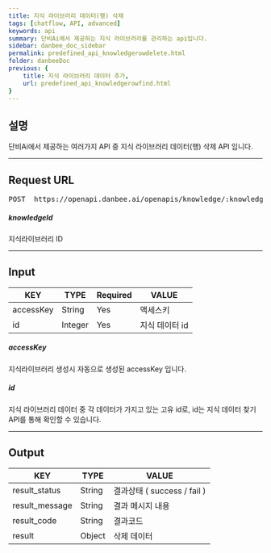 ```yaml
---
title: 지식 라이브러리 데이터(행) 삭제
tags: [chatflow, API, advanced]
keywords: api
summary: 단비Ai에서 제공하는 지식 라이브러리를 관리하는 api입니다.
sidebar: danbee_doc_sidebar
permalink: predefined_api_knowledgerowdelete.html
folder: danbeeDoc
previous: {
    title: 지식 라이브러리 데이터 추가,
    url: predefined_api_knowledgerowfind.html
}
---
```


## 설명

단비Ai에서 제공하는 여러가지 API 중 지식 라이브러리 데이터(행) 삭제 API 임니다. <br>
<hr/>

## Request URL
<pre>POST  https://openapi.danbee.ai/openapis/knowledge/:knowledgeId/delete</pre>
##### knowledgeId
지식라이브러리 ID
<hr/>

## Input

| KEY | TYPE | Required | VALUE |
|--------|--------|--------|--------|
| accessKey | String | Yes | 액세스키 | 
| id | Integer | Yes | 지식 데이터 id | 


##### accessKey
지식라이브러리 생성시 자동으로 생성된 accessKey 입니다.

##### id
지식 라이브러리 데이터 중 각 데이터가 가지고 있는 고유 id로, id는 지식 데이터 찾기 API를 통해 확인할 수 있습니다.
<hr/>

## Output

| KEY | TYPE | VALUE |
|--------|--------|--------|
| result_status | String | 결과상태 ( success / fail ) |
| result_message | String | 결과 메시지 내용 |
| result_code | String | 결과코드 |
| result | Object | 삭제 데이터 |



<br />


